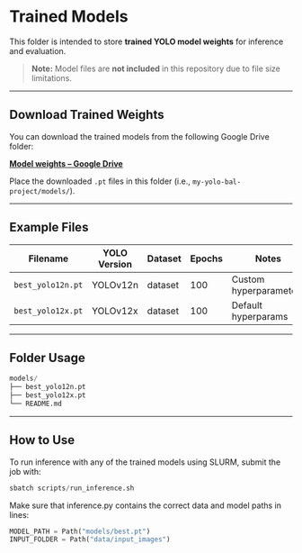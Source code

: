 # Trained Models

This folder is intended to store **trained YOLO model weights** for inference and evaluation.

> **Note:** Model files are **not included** in this repository due to file size limitations.

---

## Download Trained Weights

You can download the trained models from the following Google Drive folder:

**[Model weights – Google Drive](https://drive.google.com/drive/folders/1--A-mW5Y3dX8wpkTLbM-bX8rf6rylmxl?usp=drive_link)**

Place the downloaded `.pt` files in this folder (i.e., `my-yolo-bal-project/models/`).

---

## Example Files

| Filename           | YOLO Version | Dataset | Epochs | Notes                  |
|--------------------|--------------|---------|--------|------------------------|
| `best_yolo12n.pt`  | YOLOv12n     | dataset | 100    | Custom hyperparameters |
| `best_yolo12x.pt`  | YOLOv12x     | dataset | 100    | Default hyperparams    |

---

## Folder Usage

```python
models/
├── best_yolo12n.pt
├── best_yolo12x.pt
└── README.md
```

---

## How to Use

To run inference with any of the trained models using SLURM, submit the job with:

```python
sbatch scripts/run_inference.sh
```

Make sure that inference.py contains the correct data and model paths in lines:

```python
MODEL_PATH = Path("models/best.pt")
INPUT_FOLDER = Path("data/input_images")
```
